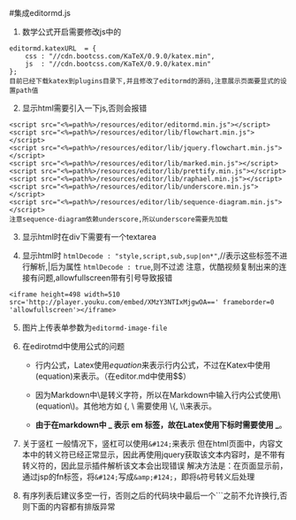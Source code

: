 #集成editormd.js
1. 数学公式开启需要修改js中的 
```
editormd.katexURL  = {
    css : "//cdn.bootcss.com/KaTeX/0.9.0/katex.min",
    js  : "//cdn.bootcss.com/KaTeX/0.9.0/katex.min"
};
目前已经下载katex到plugins目录下,并且修改了editormd的源码,注意展示页面要显式的设置path值
```
2. 显示html需要引入一下js,否则会报错
```
<script src="<%=path%>/resources/editor/editormd.min.js"></script>
<script src="<%=path%>/resources/editor/lib/flowchart.min.js"></script>
<script src="<%=path%>/resources/editor/lib/jquery.flowchart.min.js"></script>
<script src="<%=path%>/resources/editor/lib/marked.min.js"></script>
<script src="<%=path%>/resources/editor/lib/prettify.min.js"></script>
<script src="<%=path%>/resources/editor/lib/raphael.min.js"></script>
<script src="<%=path%>/resources/editor/lib/underscore.min.js"></script>
<script src="<%=path%>/resources/editor/lib/sequence-diagram.min.js"></script>
注意sequence-diagram依赖underscore,所以underscore需要先加载
```
3. 显示html时在div下需要有一个textarea

4. 显示html时
`htmlDecode : "style,script,sub,sup|on*"`,//表示这些标签不进行解析,|后为属性
`htmlDecode : true`,则不过滤
注意，优酷视频复制出来的连接有问题,allowfullscreen带有引号导致报错
```
<iframe height=498 width=510 src='http://player.youku.com/embed/XMzY3NTIxMjgwOA==' frameborder=0 'allowfullscreen'></iframe>
```
5. 图片上传表单参数为`editormd-image-file`

6. 在edirotmd中使用公式的问题
	- 行内公式，Latex使用$equation$来表示行内公式，不过在Katex中使用\(equation\)来表示。（在editor.md中使用$$）

	- 因为Markdown中\是转义字符，所以在Markdown中输入行内公式使用\\(equation\\)。其他地方如 \{, \\ 需要使用 \\{, \\\\来表示。

	- **由于在markdown中 _ 表示 em 标签，故在Latex使用下标时需要使用 \_**。

7. 关于竖杠
一般情况下，竖杠可以使用`&#124;`来表示
但在html页面中，内容文本中的转义符已经正常显示，因此再使用jquery获取该文本内容时，是不带有转义符的，因此显示插件解析该文本会出现错误
解决方法是：在页面显示前，通过jsp的fn标签，将`&#124;`写成`&amp;#124;`，即将`&`符号转义后处理

8. 有序列表后建议多空一行，否则之后的代码块中最后一个\`\`\`之前不允许换行,否则下面的内容都有排版异常
